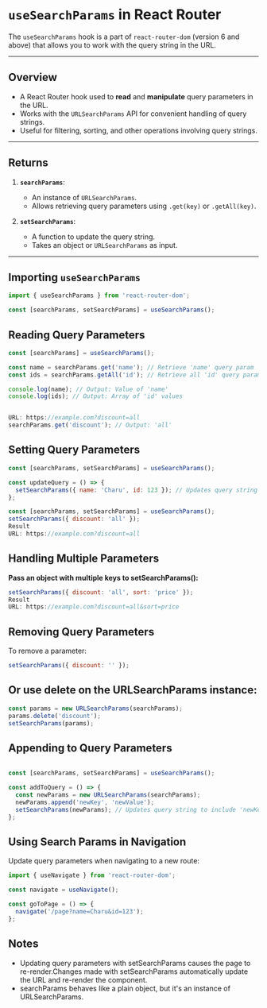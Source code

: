 # `useSearchParams` in React Router

The `useSearchParams` hook is a part of `react-router-dom` (version 6 and above) that allows you to work with the query string in the URL.

---

## Overview
- A React Router hook used to **read** and **manipulate** query parameters in the URL.
- Works with the `URLSearchParams` API for convenient handling of query strings.
- Useful for filtering, sorting, and other operations involving query strings.

---

## Returns
1. **`searchParams`**:
   - An instance of `URLSearchParams`.
   - Allows retrieving query parameters using `.get(key)` or `.getAll(key)`.

2. **`setSearchParams`**:
   - A function to update the query string.
   - Takes an object or `URLSearchParams` as input.

---

## Importing `useSearchParams`
```javascript
import { useSearchParams } from 'react-router-dom';

const [searchParams, setSearchParams] = useSearchParams(); 
```


## Reading Query Parameters
```javascript
const [searchParams] = useSearchParams();

const name = searchParams.get('name'); // Retrieve 'name' query param
const ids = searchParams.getAll('id'); // Retrieve all 'id' query params

console.log(name); // Output: Value of 'name'
console.log(ids); // Output: Array of 'id' values


URL: https://example.com?discount=all
searchParams.get('discount'); // Output: 'all'
```


## Setting Query Parameters
```javascript
const [searchParams, setSearchParams] = useSearchParams();

const updateQuery = () => {
  setSearchParams({ name: 'Charu', id: 123 }); // Updates query string to '?name=Charu&id=123'
};

const [searchParams, setSearchParams] = useSearchParams();
setSearchParams({ discount: 'all' });
Result
URL: https://example.com?discount=all

```

## Handling Multiple Parameters
**Pass an object with multiple keys to setSearchParams():**

```javascript
setSearchParams({ discount: 'all', sort: 'price' });
Result
URL: https://example.com?discount=all&sort=price
```

## Removing Query Parameters
To remove a parameter:
```javascript
setSearchParams({ discount: '' });
```

## Or use delete on the URLSearchParams instance:

```javascript
const params = new URLSearchParams(searchParams);
params.delete('discount');
setSearchParams(params);
```

## Appending to Query Parameters
```javascript

const [searchParams, setSearchParams] = useSearchParams();

const addToQuery = () => {
  const newParams = new URLSearchParams(searchParams);
  newParams.append('newKey', 'newValue');
  setSearchParams(newParams); // Updates query string to include 'newKey=newValue'
};
```

## Using Search Params in Navigation
Update query parameters when navigating to a new route:
```javascript
import { useNavigate } from 'react-router-dom';

const navigate = useNavigate();

const goToPage = () => {
  navigate('/page?name=Charu&id=123');
};
```

## Notes
* Updating query parameters with setSearchParams causes the page to re-render.Changes made with setSearchParams automatically update the URL and re-render the component.
* searchParams behaves like a plain object, but it's an instance of URLSearchParams.



